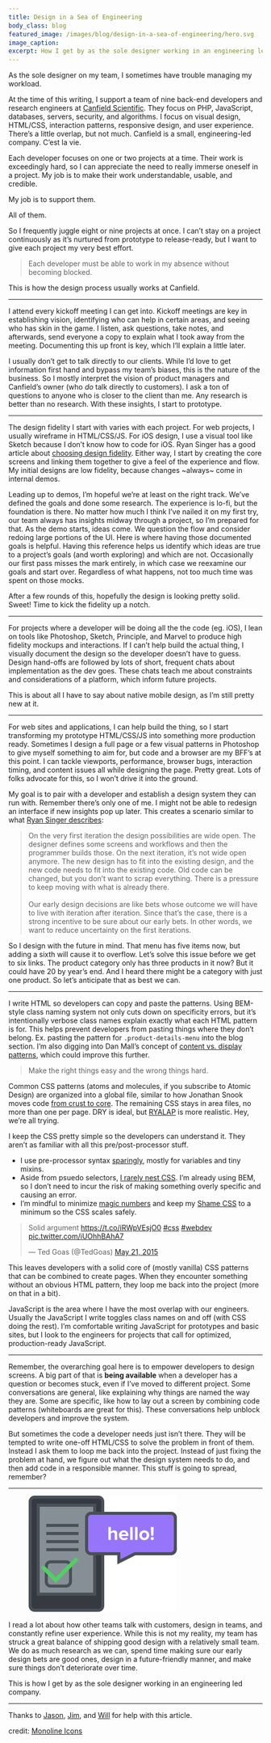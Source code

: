 ```yaml
---
title: Design in a Sea of Engineering
body_class: blog
featured_image: /images/blog/design-in-a-sea-of-engineering/hero.svg
image_caption:
excerpt: How I get by as the sole designer working in an engineering led company.
---
```


As the sole designer on my team, I sometimes have trouble managing my workload.

At the time of this writing, I support a team of nine back-end developers and research engineers at [Canfield Scientific](http://www.canfieldsci.com/). They focus on PHP, JavaScript, databases, servers, security, and algorithms. I focus on visual design, HTML/CSS, interaction patterns, responsive design, and user experience. There’s a little overlap, but not much. Canfield is a small, engineering-led company. C’est la vie.

Each developer focuses on one or two projects at a time. Their work is exceedingly hard, so I can appreciate the need to really immerse oneself in a project. My job is to make their work understandable, usable, and credible.

My job is to support them.

All of them.

So I frequently juggle eight or nine projects at once. I can’t stay on a project continuously as it’s nurtured from prototype to release-ready, but I want to give each project my very best effort.

> Each developer must be able to work in my absence without becoming blocked.

This is how the design process usually works at Canfield.

---
<figure>
</figure>

I attend every kickoff meeting I can get into. Kickoff meetings are key in establishing vision, identifying who can help in certain areas, and seeing who has skin in the game. I listen, ask questions, take notes, and afterwards, send everyone a copy to explain what I took away from the meeting. Documenting this up front is key, which I’ll explain a little later.

I usually don’t get to talk directly to our clients. While I’d love to get information first hand and bypass my team’s biases, this is the nature of the business. So I mostly interpret the vision of product managers and Canfield’s owner (who _do_ talk directly to customers). I ask a ton of questions to anyone who is closer to the client than me. Any research is better than no research. With these insights, I start to prototype.

---
<figure>
</figure>

The design fidelity I start with varies with each project. For web projects, I usually wireframe in HTML/CSS/JS. For iOS design, I use a visual tool like Sketch because I don’t know how to code for iOS. Ryan Singer has a good article about [choosing design fidelity](https://m.signalvnoise.com/the-fidelity-curve-weighing-the-costs-and-benefits-of-interface-design-mockups-b259634807e2#.fhppkuoc7). Either way, I start by creating the core screens and linking them together to give a feel of the experience and flow. My initial designs are low fidelity, because changes ~always~ come in internal demos.

Leading up to demos, I’m hopeful we’re at least on the right track. We’ve defined the goals and done some research. The experience is lo-fi, but the foundation is there. No matter how much I think I’ve nailed it on my first try, our team always has insights midway through a project, so I’m prepared for that. As the demo starts, ideas come. We question the flow and consider redoing large portions of the UI. Here is where having those documented goals is helpful. Having this reference helps us identify which ideas are true to a project’s goals (and worth exploring) and which are not. Occasionally our first pass misses the mark entirely, in which case we reexamine our goals and start over. Regardless of what happens, not too much time was spent on those mocks.

After a few rounds of this, hopefully the design is looking pretty solid. Sweet! Time to kick the fidelity up a notch.

---
<figure>
</figure>

For projects where a developer will be doing all the the code (eg. iOS), I lean on tools like Photoshop, Sketch, Principle, and Marvel to produce high fidelity mockups and interactions. If I can’t help build the actual thing, I visually document the design so the developer doesn’t have to guess. Design hand-offs are followed by lots of short, frequent chats about implementation as the dev goes. These chats teach me about constraints and considerations of a platform, which inform future projects.

This is about all I have to say about native mobile design, as I’m still pretty new at it.

---
<figure>
</figure>

For web sites and applications, I can help build the thing, so I start transforming my prototype HTML/CSS/JS into something more production ready. Sometimes I design a full page or a few visual patterns in Photoshop to give myself something to aim for, but code and a browser are my BFF’s at this point. I can tackle viewports, performance, browser bugs, interaction timing, and content issues all while designing the page. Pretty great. Lots of folks advocate for this, so I won’t drive it into the ground.

My goal is to pair with a developer and establish a design system they can run with. Remember there’s only one of me. I might not be able to redesign an interface if new insights pop up later. This creates a scenario similar to what [Ryan Singer describes](https://www.quora.com/Should-I-focus-on-a-good-user-experience-or-push-something-out-quickly/answer/Ryan-Singer):

> On the very first iteration the design possibilities are wide open. The designer defines some screens and workflows and then the programmer builds those. On the next iteration, it’s not wide open anymore. The new design has to fit into the existing design, and the new code needs to fit into the existing code. Old code can be changed, but you don’t want to scrap everything. There is a pressure to keep moving with what is already there.<br><br>Our early design decisions are like bets whose outcome we will have to live with iteration after iteration. Since that’s the case, there is a strong incentive to be sure about our early bets. In other words, we want to reduce uncertainty on the first iterations.

So I design with the future in mind. That menu has five items now, but adding a sixth will cause it to overflow. Let’s solve this issue before we get to six links. The product category only has three products in it now? But it could have 20 by year’s end. And I heard there might be a category with just one product. So let’s anticipate that as best we can.

---

<figure>
</figure>

I write HTML so developers can copy and paste the patterns. Using BEM-style class naming system not only cuts down on specificity errors, but it’s intentionally verbose class names explain exactly what each HTML pattern is for. This helps prevent developers from pasting things where they don’t belong. Ex. pasting the pattern for `.product-details-menu` into the blog section. I’m also digging into Dan Mall’s concept of [content vs. display patterns](http://danielmall.com/articles/content-display-patterns/), which could improve this further.

> Make the right things easy and the wrong things hard.

Common CSS patterns (atoms and molecules, if you subscribe to Atomic Design) are organized into a global file, similar to how Jonathan Snook moves code [from crust to core](http://snook.ca/archives/html_and_css/code-from-crust-to-core). The remaining CSS stays in area files, no more than one per page. DRY is ideal, but [RYALAP](https://twitter.com/hashtag/ryalap) is more realistic. Hey, we’re all trying.

I keep the CSS pretty simple so the developers can understand it. They aren’t as familiar with all this pre/post-processor stuff.

* I use pre-processor syntax [sparingly](https://blog.colepeters.com/on-writing-real-css-again/), mostly for variables and tiny mixins.
* Aside from psuedo selectors, [I rarely nest CSS](http://markdotto.com/2015/07/20/css-nesting/). I’m already using BEM, so I don’t need to incur the risk of making something overly specific and causing an error.
* I’m mindful to minimize [magic numbers](https://css-tricks.com/magic-numbers-in-css/) and keep my [Shame CSS](http://csswizardry.com/2013/04/shame-css/) to a minimum so the CSS scales safely.

<blockquote class="twitter-tweet" data-lang="en"><p lang="en" dir="ltr">Solid argument <a href="https://t.co/iRWpVEsjO0">https://t.co/iRWpVEsjO0</a> <a href="https://twitter.com/hashtag/css?src=hash">#css</a> <a href="https://twitter.com/hashtag/webdev?src=hash">#webdev</a> <a href="http://t.co/iUOhhBAhA7">pic.twitter.com/iUOhhBAhA7</a></p>&mdash; Ted Goas (@TedGoas) <a href="https://twitter.com/TedGoas/status/601376543978446848">May 21, 2015</a></blockquote>
<script async src="//platform.twitter.com/widgets.js" charset="utf-8"></script>

This leaves developers with a solid core of (mostly vanilla) CSS patterns that can be combined to create pages. When they encounter something without an obvious HTML pattern, they loop me back into the project (more on that in a bit).

JavaScript is the area where I have the most overlap with our engineers. Usually the JavaScript I write toggles class names on and off (with CSS doing the rest). I’m comfortable writing JavaScript for prototypes and basic sites, but I look to the engineers for projects that call for optimized, production-ready JavaScript.

---
<figure>
</figure>

Remember, the overarching goal here is to empower developers to design screens. A big part of that is **being available** when a developer has a question or becomes stuck, even if I’ve moved to different project. Some conversations are general, like explaining why things are named the way they are. Some are specific, like how to lay out a screen by combining code patterns (whiteboards are great for this). These conversations help unblock developers and improve the system.

But sometimes the code a developer needs just isn’t there. They will be tempted to write one-off HTML/CSS to solve the problem in front of them. Instead I ask them to loop me back into the project. Instead of just fixing the problem at hand, we figure out what the design system needs to do, and then add code in a responsible manner. This stuff is going to spread, remember?

---
<figure>
	<img src="/images/blog/design-in-a-sea-of-engineering/chat.svg" alt="" width="294">
</figure>

I read a lot about how other teams talk with customers, design in teams, and constantly refine user experience. While this is not my reality, my team has struck a great balance of shipping good design with a relatively small team. We do as much research as we can, spend time making sure our early design bets are good ones, design in a future-friendly manner, and make sure things don’t deteriorate over time.

This is how I get by as the sole designer working in an engineering led company.

---

Thanks to [Jason](https://twitter.com/RodriguezCommaJ), [Jim](https://twitter.com/jimesilverman/), and [Will](https://twitter.com/willgrounds) for help with this article.

credit: [Monoline Icons](https://creativemarket.com/Bloomua/113737-Monoline-Icons-Collection)
